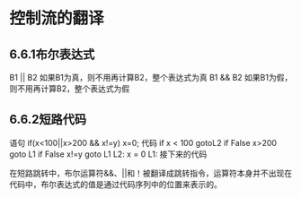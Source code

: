 # 控制流的翻译
## 6.6.1布尔表达式
  B1 || B2 如果B1为真，则不用再计算B2，整个表达式为真
  B1 && B2 如果B1为假，则不用再计算B2，整个表达式为假

## 6.6.2短路代码
  语句
    if(x<100||x>200 && x!=y) x=0;
  代码
      if x < 100 gotoL2
      if False x>200 goto L1
      if False x!=y goto L1
  L2: x = 0
  L1: 接下来的代码
  
  在短路跳转中，布尔运算符&&、||和！被翻译成跳转指令，运算符本身并不出现在代码中，布尔表达式的值是通过代码序列中的位置来表示的。

